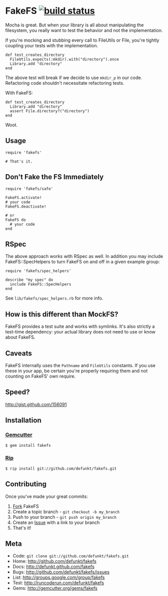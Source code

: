 FakeFS [![build status](https://secure.travis-ci.org/defunkt/fakefs.png)](https://secure.travis-ci.org/defunkt/fakefs)
======

Mocha is great. But when your library is all about manipulating the
filesystem, you really want to test the behavior and not the implementation.

If you're mocking and stubbing every call to FileUtils or File, you're
tightly coupling your tests with the implementation.

    def test_creates_directory
      FileUtils.expects(:mkdir).with("directory").once
      Library.add "directory"
    end

The above test will break if we decide to use `mkdir_p` in our code. Refactoring
code shouldn't necessitate refactoring tests.

With FakeFS:

    def test_creates_directory
      Library.add "directory"
      assert File.directory?("directory")
    end

Woot.


Usage
-----

    require 'fakefs'

    # That's it.


Don't Fake the FS Immediately
-----------------------------

    require 'fakefs/safe'

    FakeFS.activate!
    # your code
    FakeFS.deactivate!

    # or
    FakeFS do
      # your code
    end


RSpec
-----

The above approach works with RSpec as well. In addition you may include
FakeFS::SpecHelpers to turn FakeFS on and off in a given example group:

    require 'fakefs/spec_helpers'

    describe "my spec" do
      include FakeFS::SpecHelpers
    end

See `lib/fakefs/spec_helpers.rb` for more info.


How is this different than MockFS?
----------------------------------

FakeFS provides a test suite and works with symlinks. It's also strictly a
test-time dependency: your actual library does not need to use or know about
FakeFS.


Caveats
-------

FakeFS internally uses the `Pathname` and `FileUtils` constants. If you use
these in your app, be certain you're properly requiring them and not counting
on FakeFS' own require.


Speed?
------

<http://gist.github.com/156091>


Installation
------------

### [Gemcutter](http://gemcutter.org/)

    $ gem install fakefs

### [Rip](http://hellorip.com)

    $ rip install git://github.com/defunkt/fakefs.git


Contributing
------------

Once you've made your great commits:

1. [Fork][0] FakeFS
2. Create a topic branch - `git checkout -b my_branch`
3. Push to your branch - `git push origin my_branch`
4. Create an [Issue][1] with a link to your branch
5. That's it!

Meta
----

* Code: `git clone git://github.com/defunkt/fakefs.git`
* Home: <http://github.com/defunkt/fakefs>
* Docs: <http://defunkt.github.com/fakefs>
* Bugs: <http://github.com/defunkt/fakefs/issues>
* List: <http://groups.google.com/group/fakefs>
* Test: <http://runcoderun.com/defunkt/fakefs>
* Gems: <http://gemcutter.org/gems/fakefs>

[0]: http://help.github.com/forking/
[1]: http://github.com/defunkt/fakefs/issues

